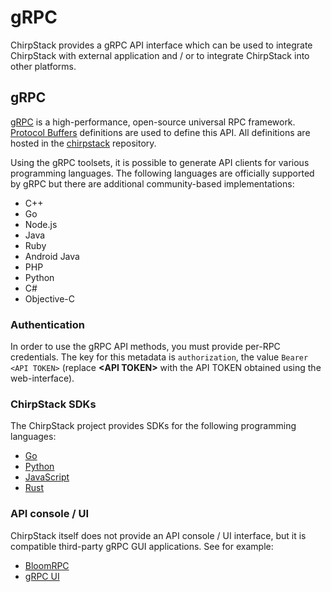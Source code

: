 # gRPC

ChirpStack provides a gRPC API interface which can be used to integrate ChirpStack
with external application and / or to integrate ChirpStack into other platforms.

## gRPC

[gRPC](https://grpc.io/) is a high-performance, open-source universal RPC
framework. [Protocol Buffers](https://developers.google.com/protocol-buffers)
definitions are used to define this API. All definitions are hosted in the
[chirpstack](https://github.com/chirpstack/chirpstack/tree/master/api/proto) repository.

Using the gRPC toolsets, it is possible to generate API clients for various
programming languages. The following languages are officially supported by
gRPC but there are additional community-based implementations:

* C++
* Go
* Node.js
* Java
* Ruby
* Android Java
* PHP
* Python
* C#
* Objective-C

### Authentication

In order to use the gRPC API methods, you must provide per-RPC credentials.
The key for this metadata is `authorization`, the value `Bearer <API TOKEN>`
(replace **&lt;API TOKEN&gt;** with the API TOKEN obtained using the web-interface).

### ChirpStack SDKs

The ChirpStack project provides SDKs for the following programming languages:

* [Go](https://pkg.go.dev/github.com/brocaar/chirpstack-api/go/v3/)
* [Python](https://pypi.org/project/chirpstack-api/)
* [JavaScript](https://www.npmjs.com/package/@chirpstack/chirpstack-api)
* [Rust](https://crates.io/crates/chirpstack_api)

### API console / UI

ChirpStack itself does not provide an API console / UI interface, but it is
compatible third-party gRPC GUI applications. See for example:

* [BloomRPC](https://github.com/bloomrpc/bloomrpc)
* [gRPC UI](https://github.com/fullstorydev/grpcui)
